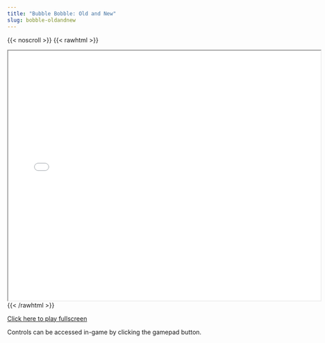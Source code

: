 ```yaml
---
title: "Bubble Bobble: Old and New"
slug: bobble-oldandnew
---
```


{{< noscroll >}}
{{< rawhtml >}}
<iframe width="720" height="576" name="iframe" src="/cjs-garchive/bobble-oldandnew/index.html"></iframe>
{{< /rawhtml >}}

[Click here to play fullscreen](/cjs-garchive/bobble-oldandnew)

Controls can be accessed in-game by clicking the gamepad button.
